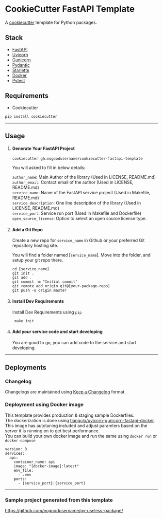 # CookieCutter FastAPI Template

A [cookiecutter](https://cookiecutter.readthedocs.io/en/1.7.2/README.html) template for Python packages.

## Stack
* [FastAPI](https://fastapi.tiangolo.com/)
* [Uvicorn](https://www.uvicorn.org/)
* [Gunicorn](https://gunicorn.org/)
* [Pydantic](https://pydantic-docs.helpmanual.io/)
* [Starlette](https://www.starlette.io/)
* [Docker](https://www.docker.com/)
* [Pytest](https://docs.pytest.org/en/latest/)


## Requirements
- Cookiecutter

```
pip install cookiecutter
```
---

## Usage

1. #### Generate Your FastAPI Project
   ```
   cookiecutter gh:nogoodusername/cookiecutter-fastapi-template
   ```

   You will asked to fill in below details:

   `author_name`: Main Author of the library (Used in LICENSE, README.md)   
   `author_email`: Contact email of the author (Used in LICENSE, README.md)      
   `service_name`: Name of the FastAPI service project (Used in Makefile, README.md)   
   `service_description`: One line description of the library (Used in LICENSE, README.md)   
   `service_port`: Service run port (Used in Makefile and Dockerfile)     
   `open_source_license`: Option to select an open source license type.   

2. #### Add a Git Repo
   Create a new repo for `service_name` in Github or your preferred Git repository hosting site. 

   You will find a folder named [`service_name`]. Move into the folder, and setup your git repo there.

   ```
   cd [service_name]
   git init .
   git add .
   git commit -m "Initial commit"
   git remote add origin git@[your-package-repo]
   git push -u origin master
   ```

3. #### Install Dev Requirements
   Install Dev Requirements using `pip`

   ```
    make init
   ```

4. #### Add your service code and start developing
   You are good to go, you can add code to the service and start developing.
---

## Deployments

### Changelog
Changelogs are maintained using [Keep a Changelog](https://keepachangelog.com/en/1.0.0/) format.

### Deployment using Docker image
This template provides production & staging sample Dockerfiles.   
The dockerization is done using [tiangolo/uvicorn-gunicorn-fastapi-docker](https://github.com/tiangolo/uvicorn-gunicorn-fastapi-docker). This image has autotuning included and adjust paramters based on the server it is running on to get best performance.   
You can build your own docker image and run the same using `docker run` or `docker-compose`

```
version: 3
services:
  api:
    container_name: api
    image: "[docker-image]:latest"
    env_file:
      - .env
    ports:
      - {service_port}:{service_port}
```

---

### Sample project generated from this template
https://github.com/nogoodusername/py-useless-package/